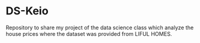 # DS-Keio
Repository to share my project of the data science class which analyze the house prices where the dataset was provided from LIFUL HOMES.
